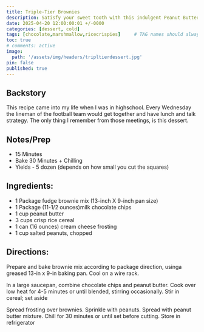 ```yaml
---
title: Triple-Tier Brownies
description: Satisfy your sweet tooth with this indulgent Peanut Butter Crunch Brownies recipe, a heavenly creation that layers rich, fudgy brownies with a creamy blend of milk chocolate chips and peanut butter, and a crispy rice cereal mixture for an irresistible crunch. Each brownie is topped with a smooth layer of cream cheese frosting and a sprinkle of chopped salted peanuts, adding a delightful contrast of flavors and textures. This no-fuss recipe starts with a convenient box of fudge brownie mix, making it a breeze to prepare for any occasion. Perfect for dessert lovers and peanut butter aficionados alike, these brownies offer a decadent twist on a classic treat. Follow our easy directions to bake, layer, and chill your way to a batch of these crowd-pleasing Peanut Butter Crunch Brownies that will keep everyone coming back for more. Remember to store them in the refrigerator to maintain their perfect texture!
date: 2025-04-20 12:00:00:01 +/-0000
categories: [dessert, cold]
tags: [chocolate,marshmallow,ricecrispies]     # TAG names should always be lowercase
toc: true
# comments: active
image:
  path: '/assets/img/headers/tripltierdessert.jpg'
pin: false
published: true
---
```


## Backstory
This recipe came into my life when I was in highschool.  Every Wednesday the lineman of the football team would get together and have lunch and talk strategy.  The only thing I remember from those meetings, is this dessert.

## Notes/Prep
  - 15 Minutes
  - Bake 30 Minutes + Chilling
  - Yields - 5 dozen (depends on how small you cut the squares)


## Ingredients:
  - 1 Package fudge brownie mix (13-inch X 9-inch pan size)
  - 1 Package (11-1/2 ounces)milk chocolate chips
  - 1 cup peanut butter
  - 3 cups crisp rice cereal
  - 1 can (16 ounces) cream cheese frosting
  - 1 cup salted peanuts, chopped


## Directions:
Prepare and bake brownie mix according to package direction, usinga greased 13-in x 9-in baking pan.  Cool on a wire rack.

In a large saucepan, combine chocolate chips and peanut butter.  Cook over low heat for 4-5 minutes or until blended, stirring occasionally. Stir in cereal; set aside

Spread frosting over brownies. Sprinkle with peanuts. Spread with peanut butter mixture. Chill for 30 minutes or until set before cutting.  Store in refrigerator

